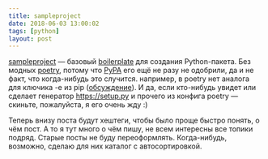 ```yaml
---
title: sampleproject
date: 2018-06-03 13:00:02
tags: [python]
layout: post
---
```


[sampleproject](https://github.com/pypa/sampleproject) — базовый [boilerplate](https://ru.stackoverflow.com/questions/583342/%D0%A7%D1%82%D0%BE-%D1%82%D0%B0%D0%BA%D0%BE%D0%B5-boilerplate-code/583346#583346) для создания Python-пакета. Без модных [poetry](https://t.me/itgram_channel/152), потому что [PyPA](https://github.com/pypa) его ещё не разу не одобрили, да и не факт, что когда-нибудь это случится. например, в poetry нет аналога для ключика -e из pip ([обсуждение](https://github.com/sdispater/poetry/issues/34)). И да, если кто-нибудь увидет или сделает генератор <https://setup.py> и прочего из конфига poetry — скиньте, пожалуйста, я его очень жду :)

Теперь внизу поста будут хештеги, чтобы было проще быстро понять, о чём пост. А то я тут много о чём пишу, не всем интересны все топики подряд. Старые посты не буду переоформлять. Когда-нибудь, возможно, сделаю для них каталог с автосортировкой.
